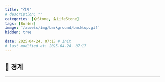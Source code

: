 ```yaml
---
title: "경계"
# description: ""
categories: [🪨Stone, 🏝️LifeStone]
tags: [Border]
image: "/assets/img/background/backtop.gif"
hidden: true

date: 2025-04-24. 07:17 # Init
# last_modified_at: 2025-04-24. 07:17
---
```


## 🗿 경계

---
